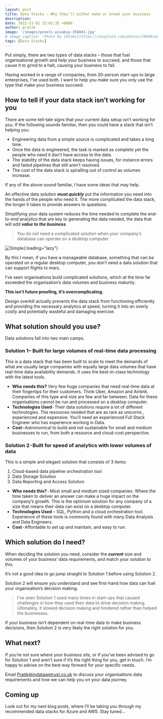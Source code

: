```yaml
---
layout: post
title: Data Stacks – Why they’ll either make or break your business
description: 
date: 2022-11-01 15:01:35 +0000
author: pratik
image: '/images/pexels-pixabay-356043.jpg'
# image_caption: 'Photo by [Atoms](https://unsplash.com/photos/VNXDKvmc8v4) on [Unsplash](https://unsplash.com/)'
tags: [Data Stacks]
---
```


Put simply, there are two types of data stacks – those that fuel organisational growth and help your business to succeed, and those that cause it to grind to a halt, causing your business to fail. 

Having worked in a range of companies, from 20-person start-ups to large enterprises, I’ve used both. I want to help you make sure you only use the type that make your business succeed.  


## How to tell if your data stack isn’t working for you

There are some tell-tale signs that your current data setup isn’t working for you. If the following sounds familiar, then you could have a stack that isn’t helping you:

* Engineering data from a simple source is complicated and takes a long time. 
* Once the data is engineered, the task is marked as complete yet the people who need it don’t have access to the data.
* The stability of the data stack keeps having issues, for instance errors and failed pipelines that still aren’t resolved.
* The cost of the data stack is spiralling out of control as volumes increase.


If any of the above sound familiar, I have some ideas that may help. 

An effective data solution ***must quickly*** put the information you need into the hands of the people who need it. The more complicated the data stack, the longer it takes to provide answers to questions. 

Simplifying your data system reduces the time needed to complete the end-to-end analytics that are key to generating the data needed, the data that will add ***value to the business***.


> You do not need a complicated solution when your company’s database can operate on a desktop computer. 

![Simple]({{site.baseurl}}/images/success-2081168.jpg){:loading="lazy"}

<!-- Trust me, you do not want your huge cost to be used to provide resources a great learning opportunity and not much value to your organisation! -->

By this I mean, if you have a manageable database, something that can be operated on a regular desktop computer, you don’t need a data solution that can support flights to mars.  

I’ve seen organisations build complicated solutions, which at the time far exceeded the organisation’s data volumes and business maturity. 

**This isn’t future proofing, it’s overcomplicating.**

Design overkill actually prevents the data stack from functioning efficiently and providing the necessary analytics at speed, turning it into an overly costly and potentially wasteful and damaging exercise.

## What solution should you use?

Data solutions fall into two main camps. 
### Solution 1 – Built for large volumes of real-time data processing

This is a data stack that has been built to scale to meet the demands of what are usually large companies with equally large data volumes that have real-time data availability demands. It uses the best-in-class technology with the latest tools.

* **Who needs this?** Very few huge companies that need real-time data at their fingertips for their customers. Think Uber, Amazon and Airbnb. Companies of this type and size are few and far between. Data for these organisations cannot be run and processed on a desktop computer. 
* **Technologies Used** - Their data solutions require a lot of different technologies. The resources needed that are as rare as unicorns , experienced and expensive. You’ll need an experienced Full Stack Engineer who has experience working in Data.
* **Cost** – Astronomical to build and not sustainable for small and medium businesses to run, from both a resource and cloud-cost perspective.

### Solution 2 - Built for speed of analytics with lower volumes of data

This is a simple and elegant solution that consists of 3 items:

1. Cloud-based data pipeline orchestration tool
2. Data Storage Solution
3. Data Reporting and Access Solution

* **Who needs this?** -  Most small and medium sized companies. Where the time taken to deliver an answer can make a huge impact on the company’s growth. This is the optimum solution for any company of a size that means their data can exist on a desktop computer. 
* **Technologies Used** – SQL, Python and a cloud orchestration tool. Experience of these tools is commonly found with many Data Analysts and Data Engineers.
* **Cost** - Affordable to set up and maintain, and easy to run. 

## Which solution do I need?

When deciding the solution you need, consider the ***current*** size and volumes of your business’ data requirements, and match your solution to this. 

It’s not a good idea to go jump straight to Solution 1 before using Solution 2.

Solution 2 will ensure you understand and see first-hand how data can fuel your organisation’s decision making.


> I’ve seen Solution 1 used many times in start-ups that caused challenges in how they used their data to drive decision making. 
Ultimately, it slowed decision making and hindered rather than helped the businesses. 


If your business isn’t dependent on real-time data to make business decisions, then Solution 2 is very likely the right solution for you.


## What next?

If you’re not sure where your business sits, or if you’ve been advised to go for Solution 1 and aren’t sure if it’s the right thing for you, get in touch. I’m happy to advise on the best way forward for your specific needs. 

Email <a href = "mailto: Pratik@indatawetrust.co.uk">Pratik@indatawetrust.co.uk </a> to discuss your organisations data requirements and how we can help you on your data journey.

## Coming up

Look out for my next blog posts, where I’ll be taking you through my recommended data stacks for Azure and AWS. Stay tuned...